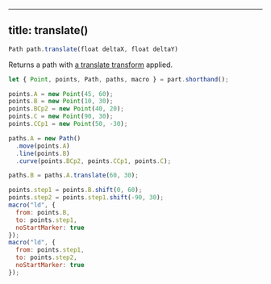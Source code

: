 ***

## title: translate()

```js
Path path.translate(float deltaX, float deltaY)
```

Returns a path with
[a translate transform](https://developer.mozilla.org/en-US/docs/Web/SVG/Attribute/transform#Translate)
applied.

<Example 
part="path_translate" 
caption="Example of the Path.translate() method" 
/>

```js
let { Point, points, Path, paths, macro } = part.shorthand();

points.A = new Point(45, 60);
points.B = new Point(10, 30);
points.BCp2 = new Point(40, 20);
points.C = new Point(90, 30);
points.CCp1 = new Point(50, -30);

paths.A = new Path()
  .move(points.A)
  .line(points.B)
  .curve(points.BCp2, points.CCp1, points.C);

paths.B = paths.A.translate(60, 30);

points.step1 = points.B.shift(0, 60);
points.step2 = points.step1.shift(-90, 30);
macro("ld", {
  from: points.B,
  to: points.step1,
  noStartMarker: true
});
macro("ld", {
  from: points.step1,
  to: points.step2,
  noStartMarker: true
});
```
